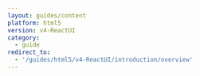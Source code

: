 ```yaml
---
layout: guides/content
platform: html5
version: v4-ReactUI
category:
  - guide
redirect_to:
  - '/guides/html5/v4-ReactUI/introduction/overview'
---
```

